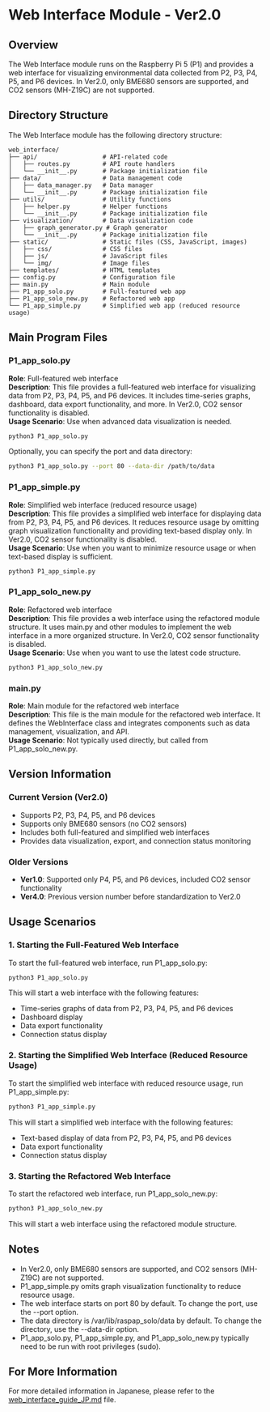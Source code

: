 # Web Interface Module - Ver2.0

## Overview
The Web Interface module runs on the Raspberry Pi 5 (P1) and provides a web interface for visualizing environmental data collected from P2, P3, P4, P5, and P6 devices. In Ver2.0, only BME680 sensors are supported, and CO2 sensors (MH-Z19C) are not supported.

## Directory Structure
The Web Interface module has the following directory structure:

```
web_interface/
├── api/                  # API-related code
│   ├── routes.py         # API route handlers
│   └── __init__.py       # Package initialization file
├── data/                 # Data management code
│   ├── data_manager.py   # Data manager
│   └── __init__.py       # Package initialization file
├── utils/                # Utility functions
│   ├── helper.py         # Helper functions
│   └── __init__.py       # Package initialization file
├── visualization/        # Data visualization code
│   ├── graph_generator.py # Graph generator
│   └── __init__.py       # Package initialization file
├── static/               # Static files (CSS, JavaScript, images)
│   ├── css/              # CSS files
│   ├── js/               # JavaScript files
│   └── img/              # Image files
├── templates/            # HTML templates
├── config.py             # Configuration file
├── main.py               # Main module
├── P1_app_solo.py        # Full-featured web app
├── P1_app_solo_new.py    # Refactored web app
└── P1_app_simple.py      # Simplified web app (reduced resource usage)
```

## Main Program Files

### P1_app_solo.py
**Role**: Full-featured web interface  
**Description**: This file provides a full-featured web interface for visualizing data from P2, P3, P4, P5, and P6 devices. It includes time-series graphs, dashboard, data export functionality, and more. In Ver2.0, CO2 sensor functionality is disabled.  
**Usage Scenario**: Use when advanced data visualization is needed.

```bash
python3 P1_app_solo.py
```

Optionally, you can specify the port and data directory:

```bash
python3 P1_app_solo.py --port 80 --data-dir /path/to/data
```

### P1_app_simple.py
**Role**: Simplified web interface (reduced resource usage)  
**Description**: This file provides a simplified web interface for displaying data from P2, P3, P4, P5, and P6 devices. It reduces resource usage by omitting graph visualization functionality and providing text-based display only. In Ver2.0, CO2 sensor functionality is disabled.  
**Usage Scenario**: Use when you want to minimize resource usage or when text-based display is sufficient.

```bash
python3 P1_app_simple.py
```

### P1_app_solo_new.py
**Role**: Refactored web interface  
**Description**: This file provides a web interface using the refactored module structure. It uses main.py and other modules to implement the web interface in a more organized structure. In Ver2.0, CO2 sensor functionality is disabled.  
**Usage Scenario**: Use when you want to use the latest code structure.

```bash
python3 P1_app_solo_new.py
```

### main.py
**Role**: Main module for the refactored web interface  
**Description**: This file is the main module for the refactored web interface. It defines the WebInterface class and integrates components such as data management, visualization, and API.  
**Usage Scenario**: Not typically used directly, but called from P1_app_solo_new.py.

## Version Information

### Current Version (Ver2.0)
- Supports P2, P3, P4, P5, and P6 devices
- Supports only BME680 sensors (no CO2 sensors)
- Includes both full-featured and simplified web interfaces
- Provides data visualization, export, and connection status monitoring

### Older Versions
- **Ver1.0**: Supported only P4, P5, and P6 devices, included CO2 sensor functionality
- **Ver4.0**: Previous version number before standardization to Ver2.0

## Usage Scenarios

### 1. Starting the Full-Featured Web Interface
To start the full-featured web interface, run P1_app_solo.py:

```bash
python3 P1_app_solo.py
```

This will start a web interface with the following features:
- Time-series graphs of data from P2, P3, P4, P5, and P6 devices
- Dashboard display
- Data export functionality
- Connection status display

### 2. Starting the Simplified Web Interface (Reduced Resource Usage)
To start the simplified web interface with reduced resource usage, run P1_app_simple.py:

```bash
python3 P1_app_simple.py
```

This will start a simplified web interface with the following features:
- Text-based display of data from P2, P3, P4, P5, and P6 devices
- Data export functionality
- Connection status display

### 3. Starting the Refactored Web Interface
To start the refactored web interface, run P1_app_solo_new.py:

```bash
python3 P1_app_solo_new.py
```

This will start a web interface using the refactored module structure.

## Notes
- In Ver2.0, only BME680 sensors are supported, and CO2 sensors (MH-Z19C) are not supported.
- P1_app_simple.py omits graph visualization functionality to reduce resource usage.
- The web interface starts on port 80 by default. To change the port, use the --port option.
- The data directory is /var/lib/raspap_solo/data by default. To change the directory, use the --data-dir option.
- P1_app_solo.py, P1_app_simple.py, and P1_app_solo_new.py typically need to be run with root privileges (sudo).

## For More Information
For more detailed information in Japanese, please refer to the [web_interface_guide_JP.md](web_interface_guide_JP.md) file.